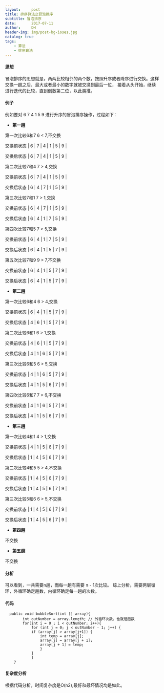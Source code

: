 ```yaml
---
layout:     post
title: 排序算法之冒泡排序
subtitle: 冒泡排序
date:       2017-07-11
author:     DH
header-img: img/post-bg-ioses.jpg
catalog: true
tags:
    - 算法
    - 排序算法
---
```


#### 思想

冒泡排序的思想就是，两两比较相邻的两个数，按照升序或者降序进行交换。这样交换一趟之后，最大或者最小的数字就被交换到最后一位，
接着从头开始，继续进行迭代的比较，直到倒数第二位，以此类推。

#### 例子

例如要对  6 7 4  1 5 9 进行升序的冒泡排序操作，过程如下：

- **第一趟**

第一次比较6和7 6 < 7,不交换

交换前状态 | 6 | 7 | 4 | 1 | 5 | 9 |

交换后状态 | 6 | 7 | 4 | 1 | 5 | 9 |

第二次比较7和4 7 > 4,交换

交换前状态 | 6 | 7 | 4 | 1 | 5 | 9 |

交换后状态 | 6 | 4 | 7 | 1 | 5 | 9 |

第三次比较7和1 7 > 1,交换

交换前状态 | 6 | 4 | 7 | 1 | 5 | 9 |

交换后状态 | 6 | 4 | 1 | 7 | 5 | 9 |

第四次比较7和5 7 > 5,交换

交换前状态 | 6 | 4 | 1 | 7 | 5 | 9 |

交换后状态 | 6 | 4 | 1 | 5 | 7 | 9 |

第五次比较7和9 9 > 7,不交换

交换前状态 | 6 | 4 | 1 | 5 | 7 | 9 |

交换后状态 | 6 | 4 | 1 | 5 | 7 | 9 |


- **第二趟**

第一次比较6和4 6 > 4,交换

交换前状态 | 6 | 4 | 1 | 5 | 7 | 9 |

交换后状态 | 4 | 6 | 1 | 5 | 7 | 9 |

第二次比较6和1 6 > 1,交换

交换前状态 | 4 | 6 | 1 | 5 | 7 | 9 |

交换后状态 | 4 | 1 | 6 | 5 | 7 | 9 |

第三次比较6和5 6 > 5,交换

交换前状态 | 4 | 1 | 6 | 5 | 7 | 9 |

交换后状态 | 4 | 1 | 5 | 6 | 7 | 9 |

第四次比较6和7 7 > 6,不交换

交换前状态 | 4 | 1 | 6 | 5 | 7 | 9 |

交换后状态 | 4 | 1 | 5 | 6 | 7 | 9 |

- **第三趟**

第一次比较4和1 4 > 1,交换

交换前状态 | 4 | 1 | 5 | 6 | 7 | 9 |

交换后状态 | 1 | 4 | 5 | 6 | 7 | 9 |

第二次比较4和5 5 > 4,不交换

交换前状态 | 1 | 4 | 5 | 6 | 7 | 9 |

交换后状态 | 1 | 4 | 5 | 6 | 7 | 9 |

第三次比较5和6 6 > 5,不交换

交换前状态 | 1 | 4 | 5 | 6 | 7 | 9 |

交换后状态 | 1 | 4 | 5 | 6 | 7 | 9 |

- **第四趟**

不交换

- **第五趟**

不交换

#### 分析

可以看到，一共需要n趟，而每一趟有需要 n - 1次比较。
综上分析，需要两层循环，外循环确定趟数，内循环确定每一趟的次数。

#### 代码

```
  public void bubbleSort(int [] array){
    	int outNumber = array.length; // 外循环次数，也就是趟数
    	for(int i = 0 ; i < outNumber; i++){
    		for (int j = 0; j < outNumber - 1; j++) {
			if (array[j] > array[j+1]) {
				int temp = array[j];
				array[j] = array[j + 1];
				array[j + 1] = temp;
				}
			}
    		}
    }		

```

#### 复杂度分析

根据代码分析，时间复杂度是O(n2),最好和最坏情况均是如此。


